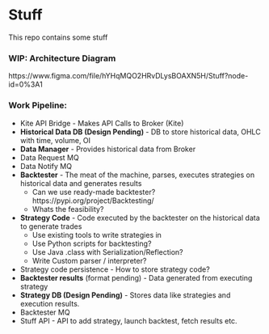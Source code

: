 # Stuff
This repo contains some stuff

<h3>WIP: Architecture Diagram </h3>
https://www.figma.com/file/hYHqMQO2HRvDLysBOAXN5H/Stuff?node-id=0%3A1

<h3>Work Pipeline:</h3>
<ul>
  <li>Kite API Bridge - Makes API Calls to Broker (Kite)</li>
  <li><strong>Historical Data DB (Design Pending)</strong> - DB to store historical data, OHLC with time, volume, OI</li>
  <li><strong>Data Manager</strong> - Provides historical data from Broker</li>
  <li>Data Request MQ</li>
  <li>Data Notify MQ</li>
  <li><strong>Backtester</strong> - The meat of the machine, parses, executes strategies on historical data and generates results
    <ul>
      <li>Can we use ready-made backtester? https://pypi.org/project/Backtesting/</li>
      <li>Whats the feasibility?</li>
    </ul>
  </li>
  <li><strong>Strategy Code</strong> - Code executed by the backtester on the historical data to generate trades
    <ul>
      <li>Use existing tools to write strategies in</li>
      <li>Use Python scripts for backtesting?</li>
      <li>Use Java .class with Serialization/Reflection?</li>
      <li>Write Custom parser / interpreter?</li>
    </ul>
  </li>
  <li>Strategy code persistence - How to store strategy code?</li>  
  <li><strong>Backtester results</strong> (format pending) - Data generated from executing strategy</li>
  <li><strong>Strategy DB (Design Pending)</strong> - Stores data like strategies and execution results.</li>
  <li>Backtester MQ</li>
  <li>Stuff API - API to add strategy, launch backtest, fetch results etc.</li>
</ul>
